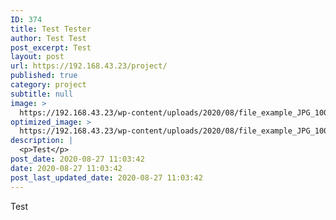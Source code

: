 ```yaml
---
ID: 374
title: Test Tester
author: Test Test
post_excerpt: Test
layout: post
url: https://192.168.43.23/project/
published: true
category: project
subtitle: null
image: >
  https://192.168.43.23/wp-content/uploads/2020/08/file_example_JPG_100kB.jpg
optimized_image: >
  https://192.168.43.23/wp-content/uploads/2020/08/file_example_JPG_100kB-150x150.jpg
description: |
  <p>Test</p>
post_date: 2020-08-27 11:03:42
date: 2020-08-27 11:03:42
post_last_updated_date: 2020-08-27 11:03:42
---
```

<p>Test</p>